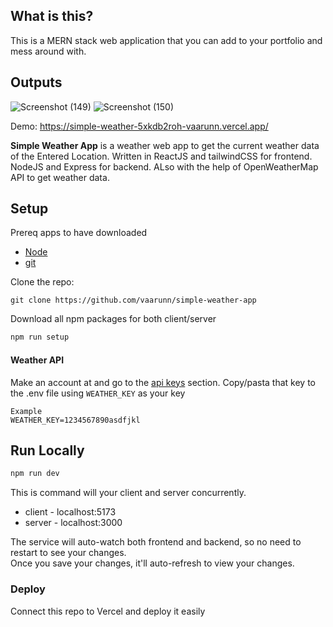 ## What is this?

This is a MERN stack web application that you can add to your portfolio and mess around with.

 ## Outputs
![Screenshot (149)](https://github.com/vaarunn/simple-weather-app/assets/122664469/25794f8a-3213-4b34-9cb6-5b2a0a5920ce)
![Screenshot (150)](https://github.com/vaarunn/simple-weather-app/assets/122664469/bc43ef5d-3351-4770-9825-2a355e1511ab)

Demo: https://simple-weather-5xkdb2roh-vaarunn.vercel.app/

**Simple Weather App** is a weather web app to get the current weather data of the Entered Location.
Written in ReactJS and tailwindCSS for frontend.
NodeJS and Express for backend.
ALso with the help of OpenWeatherMap API to get weather data.

## Setup

Prereq apps to have downloaded

- [Node](https://nodejs.org/en/)
- [git](https://git-scm.com/downloads)

Clone the repo:

```
git clone https://github.com/vaarunn/simple-weather-app
```

Download all npm packages for both client/server

```javascript
npm run setup
```

#### Weather API

Make an account at and go to the [api keys](https://home.openweathermap.org/api_keys) section.
Copy/pasta that key to the .env file using `WEATHER_KEY` as your key

```
Example
WEATHER_KEY=1234567890asdfjkl
```

## Run Locally

```javascript
npm run dev
```

This is command will your client and server concurrently.

- client - localhost:5173
- server - localhost:3000

The service will auto-watch both frontend and backend, so no need to restart to see your changes.  
Once you save your changes, it'll auto-refresh to view your changes.

### Deploy

Connect this repo to Vercel and deploy it easily
